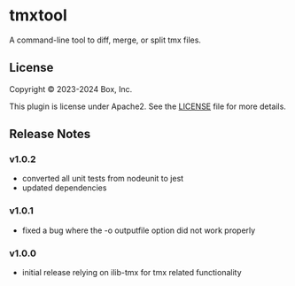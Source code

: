 # tmxtool

A command-line tool to diff, merge, or split tmx files.

## License

Copyright © 2023-2024 Box, Inc.

This plugin is license under Apache2. See the [LICENSE](./LICENSE)
file for more details.

## Release Notes

### v1.0.2

- converted all unit tests from nodeunit to jest
- updated dependencies

### v1.0.1

- fixed a bug where the -o outputfile option did not work properly

### v1.0.0

- initial release relying on ilib-tmx for tmx related functionality
